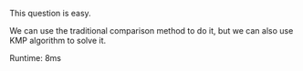 This question is easy.

We can use the traditional comparison method to do it, but we can also use KMP algorithm to solve it.

Runtime: 8ms
